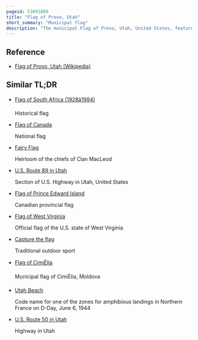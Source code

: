 ```yaml
---
pageid: 53091860
title: "Flag of Provo, Utah"
short_summary: "Municipal flag"
description: "The municipal Flag of Provo, Utah, United States, features the City's Logo on a light blue Field. It was adopted on 6 january 2015 after a multi-year Debate to replace the previous One. The 1989 former Flag was ridiculed for its perceived ugliness and its Similarity to the Centrum Logo and was voted one of the worst american City Flags by the north american Vexillological Association."
---
```


## Reference

- [Flag of Provo, Utah (Wikipedia)](https://en.wikipedia.org/?curid=53091860)

## Similar TL;DR

- [Flag of South Africa (1928â1994)](/tldr/en/flag-of-south-africa-19281994)

  Historical flag

- [Flag of Canada](/tldr/en/flag-of-canada)

  National flag

- [Fairy Flag](/tldr/en/fairy-flag)

  Heirloom of the chiefs of Clan MacLeod

- [U.S. Route 89 in Utah](/tldr/en/us-route-89-in-utah)

  Section of U.S. Highway in Utah, United States

- [Flag of Prince Edward Island](/tldr/en/flag-of-prince-edward-island)

  Canadian provincial flag

- [Flag of West Virginia](/tldr/en/flag-of-west-virginia)

  Official flag of the U.S. state of West Virginia

- [Capture the flag](/tldr/en/capture-the-flag)

  Traditional outdoor sport

- [Flag of CimiÈlia](/tldr/en/flag-of-cimislia)

  Municipal flag of CimiÈlia, Moldova

- [Utah Beach](/tldr/en/utah-beach)

  Code name for one of the zones for amphibious landings in Northern France on D-Day, June 6, 1944

- [U.S. Route 50 in Utah](/tldr/en/us-route-50-in-utah)

  Highway in Utah
